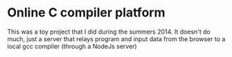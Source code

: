 # Online C compiler platform
This was a toy project that I did during the summers 2014. 
It doesn't do much, just a server that relays program and 
input data from the browser to a local gcc compiler (through
a NodeJs server)
